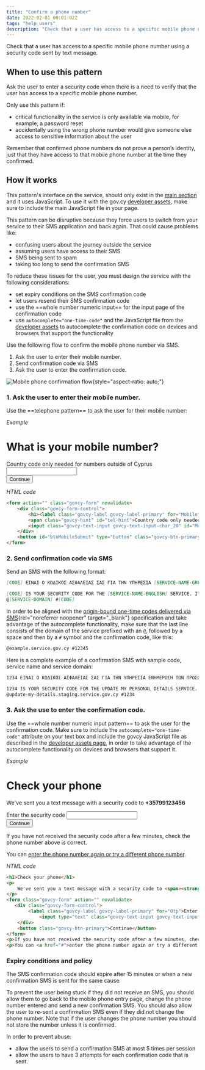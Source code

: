 ```yaml
---
title: "Confirm a phone number"
date: 2022-02-01 00:01:02Z
tags: "help_users"
description: "Check that a user has access to a specific mobile phone number."
---
```

Check that a user has access to a specific mobile phone number using a security code sent by text message.

## When to use this pattern
Ask the user to enter a security code when there is a need to verify that the user has access to a specific mobile phone number.

Only use this pattern if:
- critical functionality in the service is only available via mobile, for example, a password reset
- accidentally using the wrong phone number would give someone else access to sensitive information about the user

Remember that confirmed phone numbers do not prove a person’s identity, just that they have access to that mobile phone number at the time they confirmed.

## How it works
This pattern's interface on the service, should only exist in the [main section](../../getting-started/page-template/#sections) and it uses JavaScript. To use it with the gov.cy [developer assets](../../getting-started/developer-assets/), make sure to include the main JavaScript file in your page.

This pattern can be disruptive because they force users to switch from your service to their SMS application and back again. That could cause problems like:

- confusing users about the journey outside the service
- assuming users have access to their SMS
- SMS being sent to spam
- taking too long to send the confirmation SMS

To reduce these issues for the user, you must design the service with the following considerations:

- set expiry conditions on the SMS confirmation code
- let users resend their SMS confirmation code
- use the ==whole number numeric input== for the input page of the confirmation code
- use `autocomplete="one-time-code"` and the JavaScript file from the [developer assets](../../getting-started/developer-assets/) to autocomplete the confirmation code on devices and browsers that support the functionality

Use the following flow to confirm the mobile phone number via SMS.

1. Ask the user to enter their mobile number.
2. Send confirmation code via SMS
3. Ask the user to enter the confirmation code.

![Mobile phone confirmation flow](../../img/phone_confirm_pattern.png){style="aspect-ratio: auto;"}

### 1. Ask the user to enter their mobile number.
Use the ==telephone pattern== to ask the user for their mobile number:

*Example*
<div class="govcy-container govcy-p-4 govcy-br-1 govcy-br-standard govcy-mb-4">
<form action="" class="govcy-form" novalidate>
    <div class="govcy-form-control">
        <h1><label class="govcy-label govcy-label-primary" for="Mobile">What is your mobile number?</label></h1>
        <span class="govcy-hint" id="tel-hint">Country code only needed for numbers outside of Cyprus</span>
        <input class="govcy-text-input govcy-text-input-char_20" id="Mobile" name="Mobile" type="tel" spellcheck="false" aria-describedby="tel-hint" autocomplete="tel">
    </div>
    <button id="btnMobileSubmit" type="button" class="govcy-btn-primary">Continue</button>
</form>
</div>

*HTML code*
```html
<form action="" class="govcy-form" novalidate>
    <div class="govcy-form-control">
        <h1><label class="govcy-label govcy-label-primary" for="Mobile">What is your mobile number?</label></h1>
        <span class="govcy-hint" id="tel-hint">Country code only needed for numbers outside of Cyprus</span>
        <input class="govcy-text-input govcy-text-input-char_20" id="Mobile" name="Mobile" type="tel" spellcheck="false" aria-describedby="tel-hint" autocomplete="tel">
    </div>
    <button id="btnMobileSubmit" type="button" class="govcy-btn-primary">Continue</button>
</form>
```
### 2. Send confirmation code via SMS
Send an SMS with the following format:

```markdown
[CODE] EINAI O KΩΔIKOΣ AΣΦAΛEIAΣ ΣAΣ ΓIA THN YΠHPEΣIA [SERVICE-NAME-GREEK]. ΛHΓEI ΣE 15 ΛEΠTA. 

[CODE] IS YOUR SECURITY CODE FOR THE [SERVICE-NAME-ENGLISH] SERVICE. IT EXPIRES IN 15 MINUTES. 
@[SERVICE-DOMAIN] #[CODE]
```
In order to be aligned with the [origin-bound one-time codes delivered via SMS](https://wicg.github.io/sms-one-time-codes/){rel="noreferrer noopener" target="_blank"} specification and take advantage of the autocomplete functionality, make sure that the last line consists of the domain of the service prefixed with an `@`, followed by a space and then by a `#` symbol and the confirmation code, like this:

```markdown
@example.service.gov.cy #12345
```
Here is a complete example of a confirmation SMS with sample code, service name and service domain:

```markdown
1234 EINAI O KΩΔIKOΣ AΣΦAΛEIAΣ ΣAΣ ΓIA THN YΠHPEΣIA ENHMEPΩΣH TΩN ΠPOΣΩΠIKΩN MOY ΣTOIXEIΩN. ΛHΓEI ΣE 15 ΛEΠTA. 

1234 IS YOUR SECURITY CODE FOR THE UPDATE MY PERSONAL DETAILS SERVICE. IT EXPIRES IN 15 MINUTES. 
@update-my-details.staging.service.gov.cy #1234
```
### 3. Ask the use to enter the confirmation code.
Use the ==whole number numeric input pattern== to ask the user for the confirmation code. Make sure to include the `autocomplete="one-time-code"` attribute on your text box and include the govcy JavaScript file as described in the [developer assets page](../../getting-started/developer-assets/), in order to take advantage of the autocomplete functionality on devices and browsers that support it.

*Example*
<div class="govcy-container govcy-p-4 govcy-br-1 govcy-br-standard govcy-mb-4">
<h1>Check your phone</h1>
<p>
    We've sent you a text message with a security code to <span><strong>+35799123456</strong></span>
</p>
<form class="govcy-form" action="" novalidate>
   <div class="govcy-form-control">
        <label class="govcy-label govcy-label-primary" for="Otp">Enter the security code</label>
            <input type="text" class="govcy-text-input govcy-text-input-char_4 " id="Otp" name="Otp" value="" autocomplete="one-time-code" maxlength="4" spellcheck="false" pattern="[0-9]*" inputmode="numeric" >
    </div>
    <button class="govcy-btn-primary">Continue</button>
</form>
<p>If you have not received the security code after a few minutes, check the phone number above is correct.</p>
<p>You can <a href="#">enter the phone number again or try a different phone number</a>.</p>
</div>

*HTML code*
```html
<h1>Check your phone</h1>
<p>
    We've sent you a text message with a security code to <span><strong>+35799123456</strong></span>
</p>
<form class="govcy-form" action="" novalidate>
   <div class="govcy-form-control">
        <label class="govcy-label govcy-label-primary" for="Otp">Enter the security code</label>
            <input type="text" class="govcy-text-input govcy-text-input-char_4 " id="Otp" name="Otp" value="" autocomplete="one-time-code" maxlength="4" spellcheck="false" pattern="[0-9]*" inputmode="numeric" >
    </div>
    <button class="govcy-btn-primary">Continue</button>
</form>
<p>If you have not received the security code after a few minutes, check the phone number above is correct.</p>
<p>You can <a href="#">enter the phone number again or try a different phone number</a>.</p>
```
### Expiry conditions and policy
The SMS confirmation code should expire after 15 minutes or when a new confirmation SMS is sent for the same cause.

To prevent the user being stuck if they did not receive an SMS, you should allow them to go back to the mobile phone entry page, change the phone number entered and send a new confirmation SMS. You should also allow the user to re-sent a confirmation SMS even if they did not change the phone number. Note that if the user changes the phone number you should not store the number unless it is confirmed.

In order to prevent abuse:

- allow the users to send a confirmation SMS at most 5 times per session
- allow the users to have 3 attempts for each confirmation code that is sent.